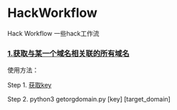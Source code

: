 # HackWorkflow
Hack Workflow  一些hack工作流



### [1.获取与某一个域名相关联的所有域名]()

使用方法：

Step 1. [获取key](https://my.chinaz.com/ChinazAPI/DataCenter/MyDataApi)

Step 2. python3 getorgdomain.py [key] [target_domain]


